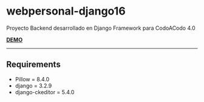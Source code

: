 # webpersonal-django16

Proyecto Backend desarrollado en Django Framework para CodoACodo 4.0

**[DEMO](https://link)**

----------

## Requirements

- Pillow = 8.4.0
- django = 3.2.9
- django-ckeditor = 5.4.0
